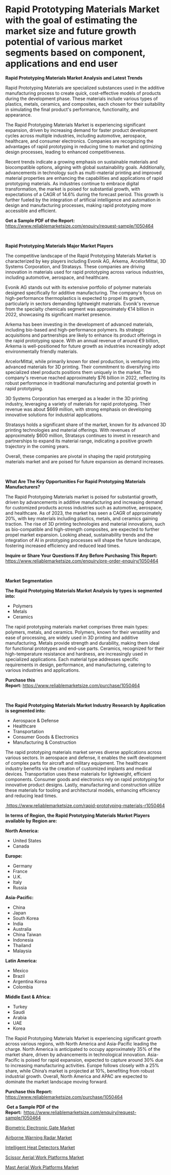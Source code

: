 <p><h1>Rapid Prototyping Materials Market with the goal of estimating the market size and future growth potential of various market segments based on component, applications and end user</h1></p><p><strong>Rapid Prototyping Materials Market Analysis and Latest Trends</strong></p>
<p><p>Rapid Prototyping Materials are specialized substances used in the additive manufacturing process to create quick, cost-effective models of products during the development phase. These materials include various types of plastics, metals, ceramics, and composites, each chosen for their suitability in simulating the final product's performance, functionality, and appearance.</p><p>The Rapid Prototyping Materials Market is experiencing significant expansion, driven by increasing demand for faster product development cycles across multiple industries, including automotive, aerospace, healthcare, and consumer electronics. Companies are recognizing the advantages of rapid prototyping in reducing time to market and optimizing design processes, leading to enhanced competitiveness.</p><p>Recent trends indicate a growing emphasis on sustainable materials and biocompatible options, aligning with global sustainability goals. Additionally, advancements in technology such as multi-material printing and improved material properties are enhancing the capabilities and applications of rapid prototyping materials. As industries continue to embrace digital transformation, the market is poised for substantial growth, with expectations of a CAGR of 14.6% during the forecast period. This growth is further fueled by the integration of artificial intelligence and automation in design and manufacturing processes, making rapid prototyping more accessible and efficient.</p></p>
<p><strong>Get a Sample PDF of the Report:&nbsp;</strong> <a href="https://www.reliablemarketsize.com/enquiry/request-sample/1050464?utm_campaign=3117&utm_medium=2&utm_source=Github&utm_content=ia&utm_term=31032025&utm_id=rapid-prototyping-materials">https://www.reliablemarketsize.com/enquiry/request-sample/1050464</a></p>
<p>&nbsp;</p>
<p><strong>Rapid Prototyping Materials Major Market Players</strong></p>
<p><p>The competitive landscape of the Rapid Prototyping Materials Market is characterized by key players including Evonik AG, Arkema, ArcelorMittal, 3D Systems Corporation, and Stratasys. These companies are driving innovation in materials used for rapid prototyping across various industries, including automotive, aerospace, and healthcare.</p><p>Evonik AG stands out with its extensive portfolio of polymer materials designed specifically for additive manufacturing. The company's focus on high-performance thermoplastics is expected to propel its growth, particularly in sectors demanding lightweight materials. Evonik's revenue from the specialty chemicals segment was approximately €14 billion in 2022, showcasing its significant market presence.</p><p>Arkema has been investing in the development of advanced materials, including bio-based and high-performance polymers. Its strategic acquisitions and partnerships are likely to enhance its product offerings in the rapid prototyping space. With an annual revenue of around €9 billion, Arkema is well-positioned for future growth as industries increasingly adopt environmentally friendly materials.</p><p>ArcelorMittal, while primarily known for steel production, is venturing into advanced materials for 3D printing. Their commitment to diversifying into specialized steel products positions them uniquely in the market. The company's revenue reached approximately $76 billion in 2022, reflecting its robust performance in traditional manufacturing and potential growth in rapid prototyping.</p><p>3D Systems Corporation has emerged as a leader in the 3D printing industry, leveraging a variety of materials for rapid prototyping. Their revenue was about $669 million, with strong emphasis on developing innovative solutions for industrial applications. </p><p>Stratasys holds a significant share of the market, known for its advanced 3D printing technologies and material offerings. With revenues of approximately $600 million, Stratasys continues to invest in research and partnerships to expand its material range, indicating a positive growth trajectory in the coming years. </p><p>Overall, these companies are pivotal in shaping the rapid prototyping materials market and are poised for future expansion as demand increases.</p></p>
<p>&nbsp;</p>
<p><strong>What Are The Key Opportunities For Rapid Prototyping Materials Manufacturers?</strong></p>
<p><p>The Rapid Prototyping Materials market is poised for substantial growth, driven by advancements in additive manufacturing and increasing demand for customized products across industries such as automotive, aerospace, and healthcare. As of 2023, the market has seen a CAGR of approximately 20%, with key materials including plastics, metals, and ceramics gaining traction. The rise of 3D printing technologies and material innovations, such as bio-compatible and high-strength composites, are expected to further propel market expansion. Looking ahead, sustainability trends and the integration of AI in prototyping processes will shape the future landscape, fostering increased efficiency and reduced lead times.</p></p>
<p><strong>Inquire or Share Your Questions If Any Before Purchasing This Report:</strong> <a href="https://www.reliablemarketsize.com/enquiry/pre-order-enquiry/1050464?utm_campaign=3117&utm_medium=2&utm_source=Github&utm_content=ia&utm_term=31032025&utm_id=rapid-prototyping-materials">https://www.reliablemarketsize.com/enquiry/pre-order-enquiry/1050464</a></p>
<p>&nbsp;</p>
<p><strong>Market Segmentation</strong></p>
<p><strong>The Rapid Prototyping Materials Market Analysis by types is segmented into:</strong></p>
<p><ul><li>Polymers</li><li>Metals</li><li>Ceramics</li></ul></p>
<p><p>The rapid prototyping materials market comprises three main types: polymers, metals, and ceramics. Polymers, known for their versatility and ease of processing, are widely used in 3D printing and additive manufacturing. Metals provide strength and durability, making them ideal for functional prototypes and end-use parts. Ceramics, recognized for their high-temperature resistance and hardness, are increasingly used in specialized applications. Each material type addresses specific requirements in design, performance, and manufacturing, catering to various industries and applications.</p></p>
<p><strong>Purchase this Report:&nbsp;</strong><a href="https://www.reliablemarketsize.com/purchase/1050464?utm_campaign=3117&utm_medium=2&utm_source=Github&utm_content=ia&utm_term=31032025&utm_id=rapid-prototyping-materials">https://www.reliablemarketsize.com/purchase/1050464</a></p>
<p>&nbsp;</p>
<p><strong>The Rapid Prototyping Materials Market Industry Research by Application is segmented into:</strong></p>
<p><ul><li>Aerospace & Defense</li><li>Healthcare</li><li>Transportation</li><li>Consumer Goods & Electronics</li><li>Manufacturing & Construction</li></ul></p>
<p><p>The rapid prototyping materials market serves diverse applications across various sectors. In aerospace and defense, it enables the swift development of complex parts for aircraft and military equipment. The healthcare industry benefits via the creation of customized implants and medical devices. Transportation uses these materials for lightweight, efficient components. Consumer goods and electronics rely on rapid prototyping for innovative product designs. Lastly, manufacturing and construction utilize these materials for tooling and architectural models, enhancing efficiency and reducing lead times.</p></p>
<p><a href="https://www.reliablemarketsize.com/rapid-prototyping-materials-r1050464?utm_campaign=3117&utm_medium=2&utm_source=Github&utm_content=ia&utm_term=31032025&utm_id=rapid-prototyping-materials">&nbsp;https://www.reliablemarketsize.com/rapid-prototyping-materials-r1050464</a></p>
<p><strong>In terms of Region, the Rapid Prototyping Materials Market Players available by Region are:</strong></p>
<p>
    <p> <strong> North America: </strong>
        <ul>
            <li>United States</li>
            <li>Canada</li>
        </ul>
        </p> 
    <p> <strong> Europe: </strong>
        <ul>
            <li>Germany</li>
            <li>France</li>
            <li>U.K.</li>
            <li>Italy</li>
            <li>Russia</li>
        </ul>
        </p> 
    <p> <strong> Asia-Pacific: </strong>
        <ul>
            <li>China</li>
            <li>Japan</li>
            <li>South Korea</li>
            <li>India</li>
            <li>Australia</li>
            <li>China Taiwan</li>
            <li>Indonesia</li>
            <li>Thailand</li>
            <li>Malaysia</li>
        </ul>
        </p> 
    <p> <strong> Latin America: </strong>
        <ul>
            <li>Mexico</li>
            <li>Brazil</li>
            <li>Argentina Korea</li>
            <li>Colombia</li>
        </ul>
        </p> 
    <p> <strong> Middle East & Africa: </strong>
        <ul>
            <li>Turkey</li>
            <li>Saudi</li>
            <li>Arabia</li>
            <li>UAE</li>
            <li>Korea</li>
        </ul>
    </p>
    </p>
<p><p>The Rapid Prototyping Materials Market is experiencing significant growth across various regions, with North America and Asia-Pacific leading the charge. North America is anticipated to occupy approximately 35% of the market share, driven by advancements in technological innovation. Asia-Pacific is poised for rapid expansion, expected to capture around 30% due to increasing manufacturing activities. Europe follows closely with a 25% share, while China’s market is projected at 10%, benefiting from robust industrial growth. Overall, North America and APAC are expected to dominate the market landscape moving forward.</p></p>
<p><strong>Purchase this Report: </strong><a href="https://www.reliablemarketsize.com/purchase/1050464?utm_campaign=3117&utm_medium=2&utm_source=Github&utm_content=ia&utm_term=31032025&utm_id=rapid-prototyping-materials">https://www.reliablemarketsize.com/purchase/1050464</a></p>
<p>&nbsp;<strong>Get a Sample PDF of the Report:&nbsp;&nbsp;</strong><a href="https://www.reliablemarketsize.com/enquiry/request-sample/1050464?utm_campaign=3117&utm_medium=2&utm_source=Github&utm_content=ia&utm_term=31032025&utm_id=rapid-prototyping-materials">https://www.reliablemarketsize.com/enquiry/request-sample/1050464</a></p>
<p><strong></strong></p>
<p><p><a href="https://www.linkedin.com/pulse/in-depth-understanding-biometric-electronic-gate-market-size-oxttf?utm_campaign=3117&utm_medium=2&utm_source=Github&utm_content=ia&utm_term=31032025&utm_id=rapid-prototyping-materials">Biometric Electronic Gate Market</a></p><p><a href="https://www.linkedin.com/pulse/insights-airborne-warning-radar-market-from-2025-2032-projecting-anxdf?utm_campaign=3117&utm_medium=2&utm_source=Github&utm_content=ia&utm_term=31032025&utm_id=rapid-prototyping-materials">Airborne Warning Radar Market</a></p><p><a href="https://www.linkedin.com/pulse/unveiling-future-intelligent-heat-detectors-market-analysis-w1ksf?utm_campaign=3117&utm_medium=2&utm_source=Github&utm_content=ia&utm_term=31032025&utm_id=rapid-prototyping-materials">Intelligent Heat Detectors Market</a></p><p><a href="https://www.linkedin.com/pulse/revenue-forecast-growth-outlook-scissor-aerial-work-platforms-rsp2f?utm_campaign=3117&utm_medium=2&utm_source=Github&utm_content=ia&utm_term=31032025&utm_id=rapid-prototyping-materials">Scissor Aerial Work Platforms Market</a></p><p><a href="https://www.linkedin.com/pulse/projected-cagr-125-mast-aerial-work-platforms-market-report-helps-ne76f?utm_campaign=3117&utm_medium=2&utm_source=Github&utm_content=ia&utm_term=31032025&utm_id=rapid-prototyping-materials">Mast Aerial Work Platforms Market</a></p></p>